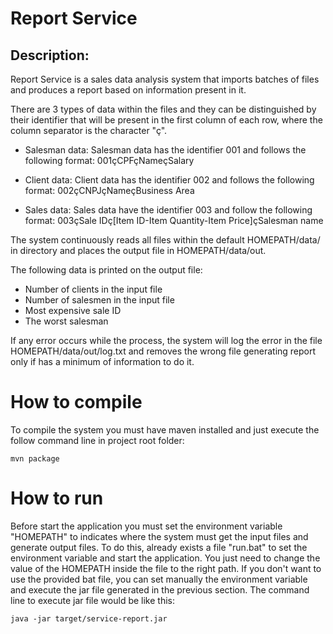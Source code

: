 # Report Service

## Description:

Report Service is a sales data analysis system that imports batches of files and produces a report based on
information present in it.

There are 3 types of data within the files and they can be distinguished by their identifier that will be present
in the first column of each row, where the column separator is the character "ç".

- Salesman data: Salesman data has the identifier 001 and follows the following format:
001çCPFçNameçSalary

- Client data: Client data has the identifier 002 and follows the following format:
002çCNPJçNameçBusiness Area

- Sales data: Sales data have the identifier 003 and follow the following format:
003çSale IDç[Item ID-Item Quantity-Item Price]çSalesman name

The system continuously reads all files within the default HOMEPATH/data/ in directory and places the output 
file in HOMEPATH/data/out.

The following data is printed on the output file:
- Number of clients in the input file
- Number of salesmen in the input file
- Most expensive sale ID
- The worst salesman

If any error occurs while the process, the system will log the error in the file HOMEPATH/data/out/log.txt and removes the wrong file generating report only if has a minimum of information to do it. 

# How to compile

To compile the system you must have maven installed and just execute the follow command line in project root folder:

```
mvn package
```

# How to run

Before start the application you must set the environment variable "HOMEPATH" to indicates where the system must get the input files and generate output files.
To do this, already exists a file "run.bat" to set the environment variable and start the application. You just need to change the value of the HOMEPATH inside the file to the right path.
If you don't want to use the provided bat file, you can set manually the environment variable and execute the
jar file generated in the previous section. The command line to execute jar file would be like this:

```
java -jar target/service-report.jar
```



